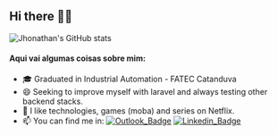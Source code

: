 ## Hi there 🖖🏾
![Jhonathan's GitHub stats](https://github-readme-stats.vercel.app/api?username=jhonathannc&show_icons=true&theme=tokyonight)

#### Aqui vai algumas coisas sobre mim:

- 🎓 Graduated in Industrial Automation - FATEC Catanduva
- 😄 Seeking to improve myself with laravel and always testing other backend stacks.
- 💬 I like technologies, games (moba) and series on Netflix.
- 📫 You can find me in:
[![Outlook_Badge](https://img.shields.io/badge/-Outlook-blue?style=Mail&logo=microsoft-outlook)](mailto:jhonathannc@live.com) 
[![Linkedin_Badge](https://img.shields.io/badge/-LinkedIn-blue?style=Mail&logo=linkedin)](https://www.linkedin.com/in/jhonathannc)
